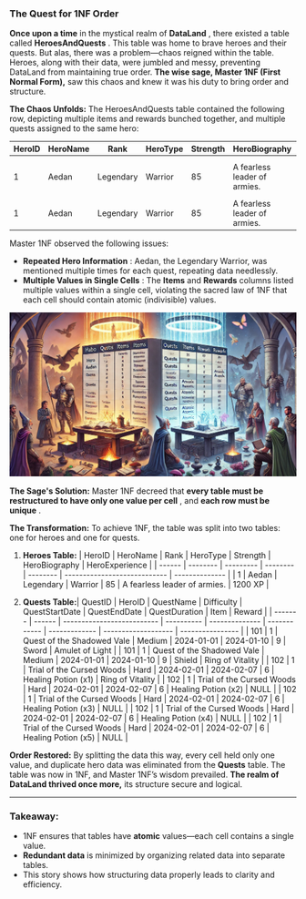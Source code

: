 
### **The Quest for 1NF Order**

**Once upon a time** in the mystical realm of  **DataLand** , there existed a table called  **HeroesAndQuests** . This table was home to brave heroes and their quests. But alas, there was a problem—chaos reigned within the table. Heroes, along with their data, were jumbled and messy, preventing DataLand from maintaining true order. **The wise sage, Master 1NF (First Normal Form),** saw this chaos and knew it was his duty to bring order and structure.

**The Chaos Unfolds:**
The HeroesAndQuests table contained the following row, depicting multiple items and rewards bunched together, and multiple quests assigned to the same hero:

| HeroID | HeroName | Rank      | HeroType | Strength | HeroBiography                | HeroExperience | QuestID | QuestName                  | Difficulty | QuestStartDate | QuestEndDate | QuestDuration | Items               | Rewards                           |
| ------ | -------- | --------- | -------- | -------- | ---------------------------- | -------------- | ------- | -------------------------- | ---------- | -------------- | ------------ | ------------- | ------------------- | --------------------------------- |
| 1      | Aedan    | Legendary | Warrior  | 85       | A fearless leader of armies. | 1200 XP        | 101     | Quest of the Shadowed Vale | Medium     | 2024-01-01     | 2024-01-10   | 9             | Sword, Shield       | Amulet of Light, Ring of Vitality |
| 1      | Aedan    | Legendary | Warrior  | 85       | A fearless leader of armies. | 1200 XP        | 102     | Trial of the Cursed Woods  | Hard       | 2024-02-01     | 2024-02-07   | 6             | Healing Potion (x5) | Ring of Vitality                  |

Master 1NF observed the following issues:

* **Repeated Hero Information** : Aedan, the Legendary Warrior, was mentioned multiple times for each quest, repeating data needlessly.
* **Multiple Values in Single Cells** : The **Items** and **Rewards** columns listed multiple values within a single cell, violating the sacred law of 1NF that each cell should contain atomic (indivisible) values.

![1731517533633](image/quest_log/1731517533633.png)

**The Sage's Solution:**
Master 1NF decreed that  **every table must be restructured to have only one value per cell** , and  **each row must be unique** .

**The Transformation:**
To achieve 1NF, the table was split into two tables: one for heroes and one for quests.

1. **Heroes Table:**
| HeroID | HeroName | Rank      | HeroType | Strength | HeroBiography                | HeroExperience |
| ------ | -------- | --------- | -------- | -------- | ---------------------------- | -------------- |
| 1      | Aedan    | Legendary | Warrior  | 85       | A fearless leader of armies. | 1200 XP        |

3. **Quests Table:**| QuestID | HeroID | QuestName                  | Difficulty | QuestStartDate | QuestEndDate | QuestDuration | Item                | Reward           |
   | ------- | ------ | -------------------------- | ---------- | -------------- | ------------ | ------------- | ------------------- | ---------------- |
   | 101     | 1      | Quest of the Shadowed Vale | Medium     | 2024-01-01     | 2024-01-10   | 9             | Sword               | Amulet of Light  |
   | 101     | 1      | Quest of the Shadowed Vale | Medium     | 2024-01-01     | 2024-01-10   | 9             | Shield              | Ring of Vitality |
   | 102     | 1      | Trial of the Cursed Woods  | Hard       | 2024-02-01     | 2024-02-07   | 6             | Healing Potion (x1) | Ring of Vitality |
   | 102     | 1      | Trial of the Cursed Woods  | Hard       | 2024-02-01     | 2024-02-07   | 6             | Healing Potion (x2) | NULL             |
   | 102     | 1      | Trial of the Cursed Woods  | Hard       | 2024-02-01     | 2024-02-07   | 6             | Healing Potion (x3) | NULL             |
   | 102     | 1      | Trial of the Cursed Woods  | Hard       | 2024-02-01     | 2024-02-07   | 6             | Healing Potion (x4) | NULL             |
   | 102     | 1      | Trial of the Cursed Woods  | Hard       | 2024-02-01     | 2024-02-07   | 6             | Healing Potion (x5) | NULL             |

**Order Restored:**
By splitting the data this way, every cell held only one value, and duplicate hero data was eliminated from the **Quests** table. The table was now in 1NF, and Master 1NF’s wisdom prevailed. **The realm of DataLand thrived once more,** its structure secure and logical.

---

### Takeaway:

* 1NF ensures that tables have **atomic** values—each cell contains a single value.
* **Redundant data** is minimized by organizing related data into separate tables.
* This story shows how structuring data properly leads to clarity and efficiency.
